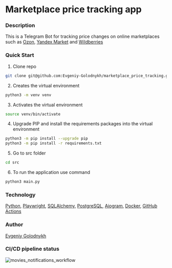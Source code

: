 # Marketplace price tracking app

### Description
This is a Telegram Bot for tracking price changes on online marketplaces such as [Ozon](https://www.ozon.ru/), [Yandex Market](https://market.yandex.ru) and [Wildberries](https://www.wildberries.ru)

### Quick Start
1. Clone repo
```bash
git clone git@github.com:Evgeniy-Golodnykh/marketplace_price_tracking.git
```
2. Creates the virtual environment
```bash
python3 -m venv venv
```
3. Activates the virtual environment
```bash
source venv/bin/activate
```
4. Upgrade PIP and install the requirements packages into the virtual environment
```bash
python3 -m pip install --upgrade pip
python3 -m pip install -r requirements.txt
```
5. Go to src folder
```bash
cd src
```
6. To run the application use command
```bash
python3 main.py
```

### Technology
[Python](https://www.python.org), [Playwright](https://playwright.dev/python/), [SQLAlchemy](https://www.sqlalchemy.org), [PostgreSQL](https://www.postgresql.org), [Aiogram](https://aiogram.dev), [Docker](https://www.docker.com), [GitHub Actions](https://github.com/features/actions)

### Author
[Evgeniy Golodnykh](https://github.com/Evgeniy-Golodnykh)

### CI/CD pipeline status
![movies_notifications_workflow](https://github.com/Evgeniy-Golodnykh/movies_notification/actions/workflows/movies_notifications_workflow.yml/badge.svg)
